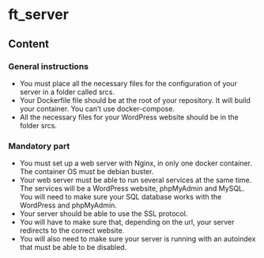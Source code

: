 # ft_server
## Content
### General instructions
- You must place all the necessary files for the configuration of your server in a folder called srcs.
- Your Dockerfile file should be at the root of your repository. It will build your container. You can’t use docker-compose.
- All the necessary files for your WordPress website should be in the folder srcs.
### Mandatory part
- You must set up a web server with Nginx, in only one docker container. The container OS must be debian buster.
- Your web server must be able to run several services at the same time. The services will be a WordPress website, phpMyAdmin and MySQL. You will need to make sure your SQL database works with the WordPress and phpMyAdmin.
- Your server should be able to use the SSL protocol.
- You will have to make sure that, depending on the url, your server redirects to the correct website.
- You will also need to make sure your server is running with an autoindex that must be able to be disabled.
